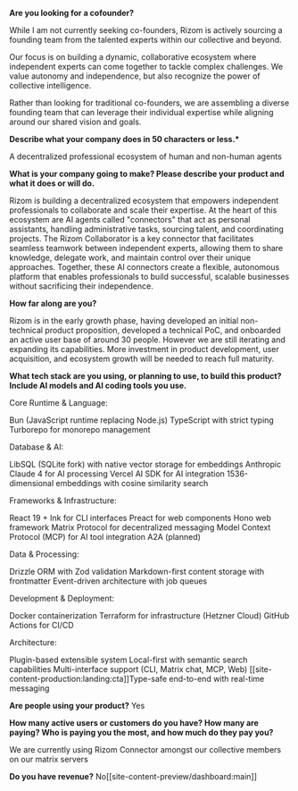**Are you looking for a cofounder?**

While I am not currently seeking co-founders, Rizom is actively sourcing a founding team from the talented experts within our collective and beyond.

Our focus is on building a dynamic, collaborative ecosystem where independent experts can come together to tackle complex challenges. We value autonomy and independence, but also recognize the power of collective intelligence.

Rather than looking for traditional co-founders, we are assembling a diverse founding team that can leverage their individual expertise while aligning around our shared vision and goals.

**Describe what your company does in 50 characters or less.\***

A decentralized professional ecosystem of human and non-human agents

**What is your company going to make? Please describe your product and what it does or will do.**

Rizom is building a decentralized ecosystem that empowers independent professionals to collaborate and scale their expertise. At the heart of this ecosystem are AI agents called "connectors" that act as personal assistants, handling administrative tasks, sourcing talent, and coordinating projects. The Rizom Collaborator is a key connector that facilitates seamless teamwork between independent experts, allowing them to share knowledge, delegate work, and maintain control over their unique approaches. Together, these AI connectors create a flexible, autonomous platform that enables professionals to build successful, scalable businesses without sacrificing their independence.

**How far along are you?**

Rizom is in the early growth phase, having developed an initial non-technical product proposition, developed a technical PoC, and onboarded an active user base of around 30 people. However we are still iterating and expanding its capabilities. More investment in product development, user acquisition, and ecosystem growth will be needed to reach full maturity.

**What tech stack are you using, or planning to use, to build this product? Include AI models and AI coding tools you use.**

Core Runtime & Language:

Bun (JavaScript runtime replacing Node.js)
TypeScript with strict typing
Turborepo for monorepo management

Database & AI:

LibSQL (SQLite fork) with native vector storage for embeddings
Anthropic Claude 4 for AI processing
Vercel AI SDK for AI integration
1536-dimensional embeddings with cosine similarity search

Frameworks & Infrastructure:

React 19 + Ink for CLI interfaces
Preact for web components
Hono web framework
Matrix Protocol for decentralized messaging
Model Context Protocol (MCP) for AI tool integration
A2A (planned)

Data & Processing:

Drizzle ORM with Zod validation
Markdown-first content storage with frontmatter
Event-driven architecture with job queues

Development & Deployment:

Docker containerization
Terraform for infrastructure (Hetzner Cloud)
GitHub Actions for CI/CD

Architecture:

Plugin-based extensible system
Local-first with semantic search capabilities
Multi-interface support (CLI, Matrix chat, MCP, Web)
[[site-content-production:landing:cta]]Type-safe end-to-end with real-time messaging

**Are people using your product?**
Yes

**How many active users or customers do you have? How many are paying? Who is paying you the most, and how much do they pay you?**

We are currently using Rizom Connector amongst our collective members on our matrix servers

**Do you have revenue?**
No[[site-content-preview/dashboard:main]]
